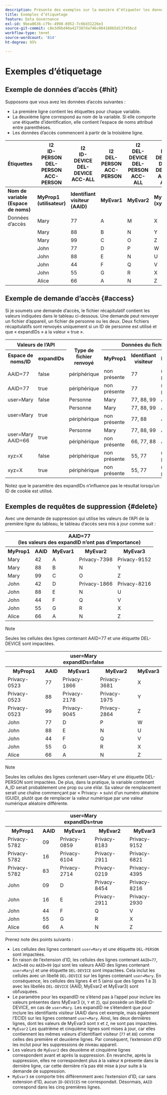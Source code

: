 ```yaml
---
description: Présente des exemples sur la manière d’étiqueter les données relatives aux accès, aux demandes d’accès et aux demandes de suppression.
title: Exemples dʼétiquetage
feature: Data Governance
exl-id: 9bea8636-c79c-4998-8952-7c66d31226e3
source-git-commit: c8e3d9bd40a427387da746c084188b5d13f45bcd
workflow-type: tm+mt
source-wordcount: '814'
ht-degree: 95%

---
```


# Exemples dʼétiquetage

## Exemple de données d’accès {#hit}

Supposons que vous avez les données d’accès suivantes :

* La première ligne contient les étiquettes pour chaque variable.
* La deuxième ligne correspond au nom de la variable. Si elle comporte une étiquette d’identification, elle contient l’espace de noms attribué entre parenthèses.
* Les données d’accès commencent à partir de la troisième ligne.

| Étiquettes | I2 <br> ID-PERSON <br> DEL-PERSON <br> ACC-PERSON | I2 <br> ID-DEVICE <br> DEL-DEVICE <br> ACC-ALL | I2 <br> DEL-PERSON <br> ACC-PERSON | I2 <br> DEL-DEVICE <br> DEL-PERSON <br> ACC-ALL | I2 <br> ID-DEVICE <br> DEL-DEVICE <br> ACC-ALL |
|---|---|---|---|---|---|
| **Nom de variable** <br> **(Espace de noms)** | **MyProp1** <br> **(utilisateur)** | **Identifiant visiteur** <br> **(AAID)** | **MyEvar1** | **MyEvar2** | **MyEvar3**  <br> **(xyz)** |
| Données d’accès | Mary | 77 | A | M | X |
|  | Mary | 88 | B | N | Y |
|  | Mary | 99 | C | O | Z |
|  | John | 77 | D | P | W |
|  | John | 88 | E | N | U |
|  | John | 44 | F | Q | V |
|  | John | 55 | G | R | X |
|  | Alice | 66 | A | N | Z |

## Exemple de demande d’accès {#access}

Si je soumets une demande dʼaccès, le fichier récapitulatif contient les valeurs indiquées dans le tableau ci-dessous. Une demande peut renvoyer un fichier d’appareil, un fichier de personne ou les deux. Deux fichiers récapitulatifs sont renvoyés uniquement si un ID de personne est utilisé et que « expandIDs » a la valeur « true ».

<table>
  <tr>
    <th colspan="2" style="text-align:center">Valeurs de l’API</th>
    <th rowspan="2"><br>Type de fichier renvoyé</th>
    <th colspan="5" style="text-align:center">Données du fichier d’accès récapitulatif</th>
  </tr>
  <tr>
    <th>Espace de noms/ID</th>
    <th>expandIDs</th>
    <th>MyProp1</th>
    <th>Identifiant visiteur</th>
    <th>MyEvar1</th>
    <th>MyEvar2</th>
    <th>MyEvar3 </th>
  </tr>
  <tr>
    <td>AAID=77</td>
    <td>false</td>
    <td>périphérique</td>
    <td>non présente</td>
    <td>77</td>
    <td>non présente</td>
    <td>M, P</td>
    <td>X, W</td>
  </tr>
  <tr>
    <td>AAID=77</td>
    <td>true</td>
    <td>périphérique</td>
    <td>non présente</td>
    <td>77</td>
    <td>non présente</td>
    <td>M, P</td>
    <td>X, W</td>
  </tr>
  <tr>
    <td>user=Mary</td>
    <td>false</td>
    <td>Personne</td>
    <td>Mary</td>
    <td>77, 88, 99</td>
    <td>A, B, C</td>
    <td>M, N, O</td>
    <td>X, Y, Z</td>
  </tr>
  <tr>
    <td rowspan="2">user=Mary</td>
    <td rowspan="2">true</td>
    <td>Personne</td>
    <td>Mary</td>
    <td>77, 88, 99</td>
    <td>A, B, C</td>
    <td>M, N, O</td>
    <td>X, Y, Z</td>
  </tr>
  <tr>
    <td>périphérique</td>
    <td>non présente</td>
    <td>77, 88</td>
    <td>A, B, C</td>
    <td>N, P</td>
    <td>U, W</td>
  </tr>
  <tr>
    <td rowspan="2">user=Mary <br>AAID=66</td>
    <td rowspan="2">true</td>
    <td>Personne</td>
    <td>Mary</td>
    <td>77, 88, 99</td>
    <td>A, B, C</td>
    <td>M, N, O</td>
    <td>X, Y, Z</td>
  </tr>
  <tr>
    <td>périphérique</td>
    <td>non présente</td>
    <td>66, 77, 88</td>
    <td>A, B, C</td>
    <td>N, P</td>
    <td>U, W, Z</td>
  </tr>
  <tr>
    <td>xyz=X</td>
    <td>false</td>
    <td>périphérique</td>
    <td>non présente</td>
    <td>55, 77</td>
    <td>non présente</td>
    <td>M, R</td>
    <td>X</td>
  </tr>
  <tr>
    <td>xyz=X</td>
    <td>true</td>
    <td>périphérique</td>
    <td>non présente</td>
    <td>55, 77</td>
    <td>non présente</td>
    <td>M, P, R</td>
    <td>W, X</td>
  </tr>
</table>

Notez que le paramètre des expandIDs n’influence pas le résultat lorsqu’un ID de cookie est utilisé.

## Exemples de requêtes de suppression {#delete}

Avec une demande de suppression qui utilise les valeurs de l’API de la première ligne du tableau, le tableau d’accès sera mis à jour comme suit :

<table>
  <tr>
    <th colspan="5" style="text-align:center">AAID=77 <br>(les valeurs des expandID nʼont pas dʼimportance)</th>
  </tr>
  <tr>
    <th>MyProp1</th>
    <th>AAID</th>
    <th>MyEvar1</th>
    <th>MyEvar2</th>
    <th>MyEvar3 </th>
  </tr>
  <tr>
    <td>Mary</td>
    <td>42</td>
    <td>A</td>
    <td>Privacy-7398</td>
    <td>Privacy-9152</td>
  </tr>
  <tr>
    <td>Mary</td>
    <td>88</td>
    <td>B</td>
    <td>N</td>
    <td>Y</td>
  </tr>
  <tr>
    <td>Mary</td>
    <td>99</td>
    <td>C</td>
    <td>O</td>
    <td>Z</td>
  </tr>
  <tr>
    <td>John</td>
    <td>42</td>
    <td>D</td>
    <td>Privacy-1866</td>
    <td>Privacy-8216</td>
  </tr>
  <tr>
    <td>John</td>
    <td>88</td>
    <td>E</td>
    <td>N</td>
    <td>U</td>
  </tr>
  <tr>
    <td>John</td>
    <td>44</td>
    <td>F</td>
    <td>Q</td>
    <td>V</td>
  </tr>
  <tr>
    <td>John</td>
    <td>55</td>
    <td>G</td>
    <td>R</td>
    <td>X</td>
  </tr>
  <tr>
    <td>Alice</td>
    <td>66</td>
    <td>A</td>
    <td>N</td>
    <td>Z</td>
  </tr>
</table>

>[!NOTE]
>
>Seules les cellules des lignes contenant AAID=77 et une étiquette DEL-DEVICE sont impactées.

<table>
  <tr>
    <th colspan="5" style="text-align:center">user=Mary <br> expandIDs=false</th>
  </tr>
  <tr>
    <th>MyProp1</th>
    <th>AAID</th>
    <th>MyEvar1</th>
    <th>MyEvar2</th>
    <th>MyEvar3 </th>
  </tr>
  <tr>
    <td>Privacy-0523</td>
    <td>77</td>
    <td>Privacy-1866</td>
    <td>Privacy-3681</td>
    <td>X</td>
  </tr>
  <tr>
    <td>Privacy-0523</td>
    <td>88</td>
    <td>Privacy-2178</td>
    <td>Privacy-1975</td>
    <td>Y</td>
  </tr>
  <tr>
    <td>Privacy-0523</td>
    <td>99</td>
    <td>Privacy-9045</td>
    <td>Privacy-2864</td>
    <td>Z</td>
  </tr>
  <tr>
    <td>John</td>
    <td>77</td>
    <td>D</td>
    <td>P</td>
    <td>W</td>
  </tr>
  <tr>
    <td>John</td>
    <td>88</td>
    <td>E</td>
    <td>N</td>
    <td>U</td>
  </tr>
  <tr>
    <td>John</td>
    <td>44</td>
    <td>F</td>
    <td>Q</td>
    <td>V</td>
  </tr>
  <tr>
    <td>John</td>
    <td>55</td>
    <td>G</td>
    <td>R</td>
    <td>X</td>
  </tr>
  <tr>
    <td>Alice</td>
    <td>66</td>
    <td>A</td>
    <td>N</td>
    <td>Z</td>
  </tr>
</table>

>[!NOTE]
>
>Seules les cellules des lignes contenant user=Mary et une étiquette DEL-PERSON sont impactées. De plus, dans la pratique, la variable contenant A_ID serait probablement une prop ou une eVar. Sa valeur de remplacement serait une chaîne commençant par « Privacy- » suivi dʼun numéro aléatoire (GUID), plutôt que de remplacer la valeur numérique par une valeur numérique aléatoire différente.

<table>
  <tr>
    <th colspan="5" style="text-align:center">user=Mary <br> expandIDs=true</th>
  </tr>
  <tr>
    <th>MyProp1</th>
    <th>AAID</th>
    <th>MyEvar1</th>
    <th>MyEvar2</th>
    <th>MyEvar3 </th>
  </tr>
  <tr>
    <td>Privacy-5782</td>
    <td>09</td>
    <td>Privacy-0859</td>
    <td>Privacy-8183</td>
    <td>Privacy-9152</td>
  </tr>
  <tr>
    <td>Privacy-5782</td>
    <td>16</td>
    <td>Privacy-6104</td>
    <td>Privacy-2911</td>
    <td>Privacy-6821</td>
  </tr>
  <tr>
    <td>Privacy-5782</td>
    <td>83</td>
    <td>Privacy-2714</td>
    <td>Privacy-0219</td>
    <td>Privacy-4395</td>
  </tr>
  <tr>
    <td>John</td>
    <td>09</td>
    <td>D</td>
    <td>Privacy-8454</td>
    <td>Privacy-8216</td>
  </tr>
  <tr>
    <td>John</td>
    <td>16</td>
    <td>E</td>
    <td>Privacy-2911</td>
    <td>Privacy-2930</td>
  </tr>
  <tr>
    <td>John</td>
    <td>44</td>
    <td>F</td>
    <td>Q</td>
    <td>V</td>
  </tr>
  <tr>
    <td>John</td>
    <td>55</td>
    <td>G</td>
    <td>R</td>
    <td>X</td>
  </tr>
  <tr>
    <td>Alice</td>
    <td>66</td>
    <td>A</td>
    <td>N</td>
    <td>Z</td>
  </tr>
</table>

Prenez note des points suivants :

* Les cellules des lignes contenant `user=Mary` et une étiquette `DEL-PERSON` sont impactées.
* En raison de l’extension d’ID, les cellules des lignes contenant `AAID=77`, `AAID=88` ou `AAID=99` (qui sont les valeurs AAID des lignes contenant `user=Mary`) et une étiquette `DEL-DEVICE` sont impactées. Cela inclut les cellules avec un libellé `DEL-DEVICE` sur les lignes contenant `user=Mary`. En conséquence, les cellules des lignes 4 et 5 (ainsi que des lignes 1 à 3) avec les libellés `DEL-DEVICE` (AAID, MyEvar2 et MyEvar3) sont obfusquées.
* Le paramètre pour les expandID ne sʼétend pas à lʼappel pour inclure les valeurs présentes dans MyEvar3 (`X`, `Y` et `Z`), qui possède un libellé ID-DEVICE, en cas de `user=Mary`. Les expandID ne sʼétendent que pour inclure les identifiants visiteur (AAID dans cet exemple, mais également lʼECID) sur les lignes contenant `user=Mary`. Ainsi, les deux dernières lignes, dont les valeurs de MyEvar3 sont `X` et `Z`, ne sont pas impactées.
* `MyEvar2` Les quatrième et cinquième lignes sont mises à jour, car elles contiennent les mêmes valeurs d’identifiant visiteur (`77` et `88`) comme celles des première et deuxième lignes. Par conséquent, lʼextension dʼID les inclut pour les suppressions de niveau appareil.
* Les valeurs de `MyEvar2` des deuxième et cinquième lignes correspondent avant et après la suppression. En revanche, après la suppression, elles ne correspondent plus à la valeur `N` présente dans la dernière ligne, car cette dernière nʼa pas été mise à jour suite à la demande de suppression.
* `MyEvar3` se comporte très différemment avec l’extension d’ID, car sans extension d’ID, aucun `ID-DEVICES` ne correspondait. Désormais, `AAID` correspond dans les cinq premières lignes.
